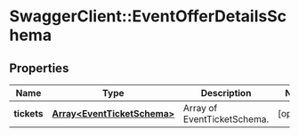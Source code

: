 # SwaggerClient::EventOfferDetailsSchema

## Properties
Name | Type | Description | Notes
------------ | ------------- | ------------- | -------------
**tickets** | [**Array&lt;EventTicketSchema&gt;**](EventTicketSchema.md) | Array of EventTicketSchema. | [optional] 

